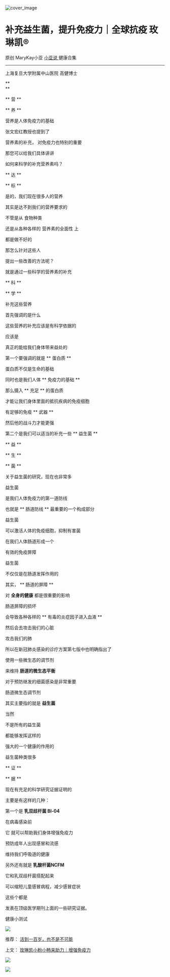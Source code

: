 ![cover_image](https://mmbiz.qlogo.cn/mmbiz_jpg/A8SKDch4cJEKvcMxZ2o47jczCkUIsLhrBgiaXglb7HR89LQMswTGYrL1aQXTr1hZKhUQpHQtXKFAwqia8tVqAVQA/0?wx_fmt=jpeg)

#  补充益生菌，提升免疫力｜全球抗疫 玫琳凯®

原创  MaryKay小亚  [ 小亚说 ](https://mp.weixin.qq.com/mp/appmsgalbum?__biz=MzUxNDAwNTk0MQ==&action=getalbum&album_id=1708249854717526017#wechat_redirect) 健康合集

__ _ _ _ _

  

上海复旦大学附属中山医院 高健博士  

**  
**

** 营  **

** 养  **  

  

营养是人体免疫力的基础

  

张文宏红教授也提到了

  

营养素的补充，  对免疫力也特别的重要

  

那您可以给我们具体讲讲

  

如何来科学的补充营养素吗？

  

** 达  **

** 标  **

  

是的，我们现在很多人的营养

  

其实是达不到我们的营养要求的

  

不管是从  食物种类

  

还是从各种各样的  营养素的全面性  上

  

都是做不好的

  

那怎么针对这些人  
  

提出一些改善的方法呢？

  

就是通过一些科学的营养素的补充

  

** 科  **

** 学  **

  

补充这些营养

  

首先强调的是什么

  

这些营养的补充应该是有科学依据的

  

应该是

  

真正的能给我们身体带来益处的

  

第一个要强调的就是  ** 蛋白质  **

  

蛋白质不仅是生命的基础

  

同时也是我们人体  ** 免疫力的基础  **

  

那么摄入  ** 充足  ** 的蛋白质

  

才能让我们身体里面的抵抗疾病的免疫细胞

  

有足够的免疫  ** 武器  **

  

然后他的战斗力才能更强

  

第二个是我们可以适当的补充一些  ** 益生菌  **

  

** 益  **

** 生  **

** 菌  **

  

关于益生菌的研究，现在也非常多

  

益生菌

  

是我们人体免疫力的第一道防线

  

也就是  ** 肠道防线  ** 最重要的一个构成部分

  

益生菌

  

可以激活人体的免疫细胞，抑制有害菌

  

在我们人体肠道形成一个

  

有效的免疫屏障

  

益生菌

  

不仅仅是在肠道发挥作用的

  

其实，  ** 肠道的屏障  **

  

对  **全身的健康** 都是很重要的影响

  

肠道屏障的损坏

  

会导致各种各样的  ** 有毒的炎症因子进入血液  **

  

然后会去攻击我们的心脏

  

攻击我们的肺

  

所以在新冠肺炎感染的诊疗方案第七版中也明确指出了

  

使用一些微生态的调节剂

  

来维持  **肠道的微生态平衡**

  

对于预防继发的细菌感染是非常重要

  

肠道微生态调节剂

  

其实主要指的就是  **益生菌**

  

当然

  

不是所有的益生菌

  

都能够发挥这样的

  

强大的一个健康的作用的

  

益生菌种类很多

  

** 证  **

** 据  **

  

现在有充足的科学研究证据证明的

  

主要是有这样的几种：

  

第一个是  **乳双歧杆菌 Bl-04**

  

在病毒感染前

  

它  就可以帮助我们身体增强免疫力

  

预防成年人出现感冒和流感

  

维持我们呼吸道的健康

  

另外还有就是  **乳酸杆菌NCFM**

  

它和乳双歧杆菌搭配起来

  

可以缩短儿童感冒病程，减少感冒症状

  

这些个都是

  

发表在顶级医学期刊上面的一些研究证据。

  

  

健康小测试  

  

![](https://mmbiz.qpic.cn/mmbiz_jpg/A8SKDch4cJEKvcMxZ2o47jczCkUIsLhrN3Z9QiawdrIeqduqIyeIZtTWFnDcKyTiczAYOnIJZHOBj2JSkyKrIicxQ/640?wx_fmt=jpeg)

  

推荐： [ 活到一百岁，也不是不可能
](http://mp.weixin.qq.com/s?__biz=MzUxNDAwNTk0MQ==&mid=2247483704&idx=1&sn=dfbbe1321750ce81b34879745eea796b&chksm=f94dcfe2ce3a46f4d523630b552fa2c792af6b85392f0f7001b73b2629da0756981ddc719b0c&scene=21#wechat_redirect)  

上文： [ 玫琳凯小粉小畅来助力｜增强免疫力
](http://mp.weixin.qq.com/s?__biz=MzUxNDAwNTk0MQ==&mid=2247484568&idx=2&sn=8d9cacdb756c60e2de7435cef427ee6a&chksm=f94dca42ce3a435412c861f28505c8c95f3b8ca7ad0082ec6b220193de80ba0619bc9de5747e&scene=21#wechat_redirect)

![](https://mmbiz.qpic.cn/mmbiz_gif/b96CibCt70iaZ7Bia3Wm91cEuWhERXfCYjTia9tf7aMjVBNRETSa2NpGjCV6tyNvgCLos8LBgwEgxcwaIw8zdOsG7A/640?wx_fmt=gif)

![](https://mmbiz.qpic.cn/mmbiz_jpg/A8SKDch4cJEicCnqTxiatgGquhIicZ1wJ1Dth5YOOzoYV7U4N3HmiaO0vVAzjOpBVdtF0gnL632Fc7HqiaDmgveQDEw/640?wx_fmt=jpeg)
